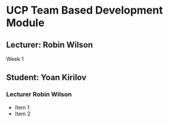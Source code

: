 # UCP Team Based Development Module

## Lecturer: Robin Wilson

Week 1

## Student: Yoan Kirilov
### Lecturer Robin Wilson

*  Item 1
*  Item 2